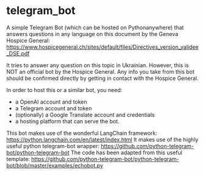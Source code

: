 # telegram_bot

A simple Telegram Bot (which can be hosted on Pythonanywhere) that answers questions in any language on this document by the Geneva Hospice General: 
https://www.hospicegeneral.ch/sites/default/files/Directives_version_validee_DSE.pdf

It tries to answer any question on this topic in Ukrainian. However, this is NOT an official bot by the Hospice General. Any info you take from this bot should be confirmed directly by getting in contact with the Hospice General. 

In order to host this or a similar bot, you need:
- a OpenAI account and token
- a Telegram account and token
- (optionally) a Google Translate account and credentials
- a hosting platform that can serve the bot.

This bot makes use of the wonderful LangChain framework: https://python.langchain.com/en/latest/index.html
It makes use of the highly useful python telegram-bot wrapper: https://github.com/python-telegram-bot/python-telegram-bot
The code has been adapted from this useful template: https://github.com/python-telegram-bot/python-telegram-bot/blob/master/examples/echobot.py






